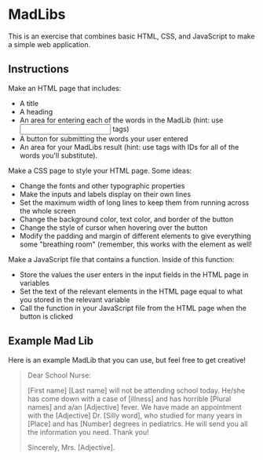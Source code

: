 # MadLibs

This is an exercise that combines basic HTML, CSS, and JavaScript to make a simple web application.

## Instructions

Make an HTML page that includes:

* A title
* A heading
* An area for entering each of the words in the MadLib (hint: use <input> tags)
* A button for submitting the words your user entered
* An area for your MadLibs result (hint: use <span> tags with IDs for all of the words you'll substitute).

Make a CSS page to style your HTML page. Some ideas:

* Change the fonts and other typographic properties
* Make the inputs and labels display on their own lines
* Set the maximum width of long lines to keep them from running across the whole screen
* Change the background color, text color, and border of the button
* Change the style of cursor when hovering over the button
* Modify the padding and margin of different elements to give everything some "breathing room" (remember, this works with the <body> element as well!

Make a JavaScript file that contains a function. Inside of this function:

* Store the values the user enters in the input fields in the HTML page in variables
* Set the text of the relevant <span> elements in the HTML page equal to what you stored in the relevant variable
* Call the function in your JavaScript file from the HTML page when the button is clicked

## Example Mad Lib

Here is an example MadLib that you can use, but feel free to get creative!

>Dear School Nurse:
>
>[First name] [Last name] will not be attending school today. He/she has come down with a case of [illness] and has horrible [Plural names] and a/an [Adjective] fever. We have made an appointment with the [Adjective] Dr. [Silly word], who studied for many years in [Place] and has [Number] degrees in pediatrics. He will send you all the information you need. Thank you! 
>
>Sincerely,
>Mrs. [Adjective].
